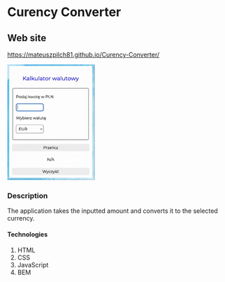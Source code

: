 # Curency Converter

## Web site
https://mateuszpilch81.github.io/Curency-Converter/

<img src="images/CurencyCalculator.gif" width="200"/>
<br>

### Description
The application takes the inputted amount and converts it to the selected currency.

#### Technologies
1. HTML
1. CSS
1. JavaScript
1. BEM

